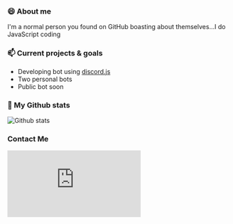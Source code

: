 ### 😄 About me
I'm a normal person you found on GitHub boasting about themselves...I do JavaScript coding

### 📫 Current projects & goals
* Developing bot using [discord.js](https://discordjs.guide/)
* Two personal bots
* Public bot soon

### 🌱 My Github stats
![Github stats](https://github-readme-stats.vercel.app/api?username=UndiedHitler)

### Contact Me
[![Discord](https://www.freepnglogos.com/images/discord-logo-png-7622.html)](dsc.bio/6206)
[<img src="https://online-image-resizer.com/mypic/mMTGyp87oq6EiJZG/Z69Lc/concours-discord-cartes-voeux-.png" style="width:4px">](dsc.bio/6206)

